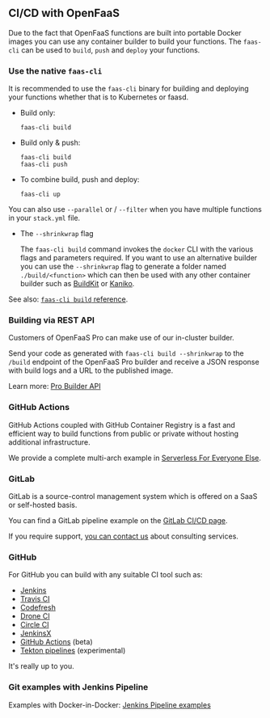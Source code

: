 ## CI/CD with OpenFaaS

Due to the fact that OpenFaaS functions are built into portable Docker images you can use any container builder to build your functions. The `faas-cli` can be used to `build`, `push` and `deploy` your functions.

### Use the native `faas-cli`

It is recommended to use the `faas-cli` binary for building and deploying your functions whether that is to Kubernetes or faasd.

* Build only:
    ```
    faas-cli build
    ```

* Build only & push:

    ```
    faas-cli build
    faas-cli push
    ```

* To combine build, push and deploy:
    ```
    faas-cli up
    ```

You can also use `--parallel` or / `--filter` when you have multiple functions in your `stack.yml` file.

* The `--shrinkwrap` flag

    The `faas-cli build` command invokes the `docker` CLI with the various flags and parameters required. If you want to use an alternative builder you can use the `--shrinkwrap` flag to generate a folder named `./build/<function>` which can then be used with any other container builder such as [BuildKit](https://github.com/moby/buildkit) or [Kaniko](https://blog.alexellis.io/quick-look-at-google-kaniko/).

See also: [`faas-cli build` reference](/cli/build/).

### Building via REST API

Customers of OpenFaaS Pro can make use of our in-cluster builder.

Send your code as generated with `faas-cli build --shrinkwrap` to the `/build` endpoint of the OpenFaaS Pro builder and receive a JSON response with build logs and a URL to the published image.

Learn more: [Pro Builder API](/openfaas-pro/builder/)

### GitHub Actions

GitHub Actions coupled with GitHub Container Registry is a fast and efficient way to build functions from public or private without hosting additional infrastructure.

We provide a complete multi-arch example in [Serverless For Everyone Else](https://gumroad.com/l/serverless-for-everyone-else).

### GitLab

GitLab is a source-control management system which is offered on a SaaS or self-hosted basis.

You can find a GitLab pipeline example on the [GitLab CI/CD page](../gitlab/).

If you require support, [you can contact us](https://openfaas.com/support/) about consulting services.

### GitHub

For GitHub you can build with any suitable CI tool such as:

* [Jenkins](https://jenkins.io)
* [Travis CI](https://travis-ci.org)
* [Codefresh](https://codefresh.io)
* [Drone CI](https://drone.io)
* [Circle CI](https://circleci.com/)
* [JenkinsX](https://jenkins.io/projects/jenkins-x/)
* [GitHub Actions](https://github.com/features/actions) (beta)
* [Tekton pipelines](https://github.com/tektoncd/pipeline) (experimental)

It's really up to you.

### Git examples with Jenkins Pipeline

Examples with Docker-in-Docker: [Jenkins Pipeline examples](../jenkins/)
